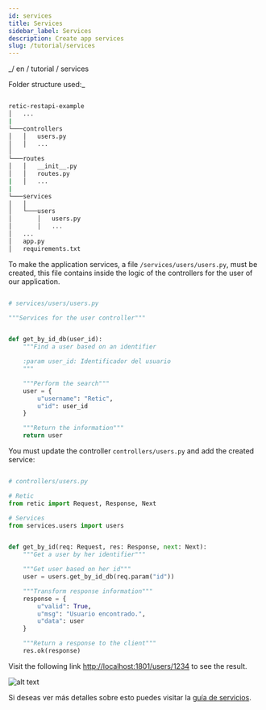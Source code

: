 ```yaml
---
id: services
title: Services
sidebar_label: Services
description: Create app services
slug: /tutorial/services
---
```


_/ en / tutorial / services

Folder structure used:_

```bash

retic-restapi-example
│   ...
|
└───controllers
│   │   users.py
│   │   ...
│
└───routes
│   │   __init__.py
│   │   routes.py
|   │   ...
|
└───services
│   │
│   └───users
│       │   users.py
│       │   ...
│   ...
│   app.py
│   requirements.txt

```

To make the application services, a file  `/services/users/users.py`, must be created, this file contains inside the logic of the controllers for the user of our application.

```python

# services/users/users.py

"""Services for the user controller"""


def get_by_id_db(user_id):
    """Find a user based on an identifier

    :param user_id: Identificador del usuario
    """

    """Perform the search"""
    user = {
        u"username": "Retic",
        u"id": user_id
    }

    """Return the information"""
    return user

```

You must update the controller `controllers/users.py` and add the created service:
```python

# controllers/users.py

# Retic
from retic import Request, Response, Next

# Services
from services.users import users


def get_by_id(req: Request, res: Response, next: Next):
    """Get a user by her identifier"""

    """Get user based on her id"""
    user = users.get_by_id_db(req.param("id"))

    """Transform response information"""
    response = {
        u"valid": True,
        u"msg": "Usuario encontrado.",
        u"data": user
    }

    """Return a response to the client"""
    res.ok(response)

```

Visit the following link [http://localhost:1801/users/1234](http://localhost:1801/users/1234) to see the result.

![alt text](../../../static/img/api_rest_app_4.png "API REST")

Si deseas ver más detalles sobre esto puedes visitar la [guía de servicios](../concepts/services).
